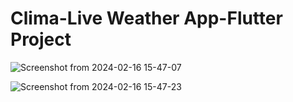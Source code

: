 # Clima-Live Weather App-Flutter Project
 
![Screenshot from 2024-02-16 15-47-07](https://github.com/atulvesu/WeatherAPP-Flutter/assets/157306983/be5ca89b-b54e-4515-aea7-a9daf103464a)

![Screenshot from 2024-02-16 15-47-23](https://github.com/atulvesu/WeatherAPP-Flutter/assets/157306983/4db149a2-3df0-4bc3-a039-7068f651f82a)
